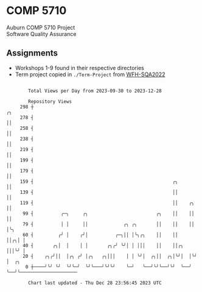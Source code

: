 # COMP 5710
Auburn COMP 5710 Project  
Software Quality Assurance

## Assignments
- Workshops 1-9 found in their respective directories
- Term project copied in `./Term-Project` from [WFH-SQA2022](https://github.com/wumphlett/WFH-SQA2022-AUBURN)

```

        Total Views per Day from 2023-09-30 to 2023-12-28

        Repository Views
     298 ┼                                                             ╭╮
     278 ┤                                                             ││
     258 ┤                                                             ││
     238 ┤                                                             ││
     219 ┤                                                             ││
     199 ┤                                                             ││
     179 ┤                                                             ││
     159 ┤                                                   ╭╮        ││
     139 ┤                                                   ││        ││
     119 ┤                                                   ││    ╭╮  ││
      99 ┤          ╭─╮     ╭╮                         ╭╮    ││    ││  ││
      79 ┤          │ │     ││             ╭╮ ╭╮       ││    ││    ││  │╰╮
      60 ┤         ╭╯ │    ╭╯│          ╭─╮││ │╰╮╭╮    ││    ││    ││╭╮│ │
      40 ┤       ╭╮│  │    │ │       ╭╮╭╯ ╰╯│ │ │││    ││    ││╭╮  │││╰╯ │
      20 ┤    ╭╮╭╯││  │╭╮ ╭╯ │╭╮   ╭╮│││    │ │ ╰╯│  ╭╮││  ╭╮│╰╯│  │╰╯   │  ╭╮
       0 ┼────╯╰╯ ╰╯  ╰╯╰─╯  ╰╯╰───╯╰╯╰╯    ╰─╯   ╰──╯╰╯╰──╯╰╯  ╰──╯     ╰──╯╰─────────────────────

        Chart last updated - Thu Dec 28 23:56:45 2023 UTC
        
```
